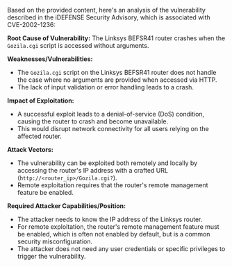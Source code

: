 Based on the provided content, here's an analysis of the vulnerability described in the iDEFENSE Security Advisory, which is associated with CVE-2002-1236:

**Root Cause of Vulnerability:**
The Linksys BEFSR41 router crashes when the `Gozila.cgi` script is accessed without arguments.

**Weaknesses/Vulnerabilities:**
- The `Gozila.cgi` script on the Linksys BEFSR41 router does not handle the case where no arguments are provided when accessed via HTTP.
- The lack of input validation or error handling leads to a crash.

**Impact of Exploitation:**
- A successful exploit leads to a denial-of-service (DoS) condition, causing the router to crash and become unavailable.
- This would disrupt network connectivity for all users relying on the affected router.

**Attack Vectors:**
- The vulnerability can be exploited both remotely and locally by accessing the router's IP address with a crafted URL (`http://<router_ip>/Gozila.cgi?`).
- Remote exploitation requires that the router's remote management feature be enabled.

**Required Attacker Capabilities/Position:**
- The attacker needs to know the IP address of the Linksys router.
- For remote exploitation, the router's remote management feature must be enabled, which is often not enabled by default, but is a common security misconfiguration.
- The attacker does not need any user credentials or specific privileges to trigger the vulnerability.